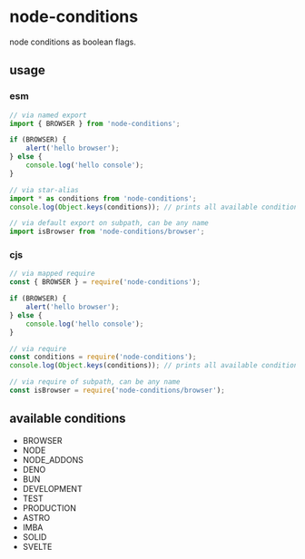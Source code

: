 # node-conditions

node conditions as boolean flags.

## usage

### esm

```js
// via named export
import { BROWSER } from 'node-conditions';

if (BROWSER) {
	alert('hello browser');
} else {
	console.log('hello console');
}

// via star-alias
import * as conditions from 'node-conditions';
console.log(Object.keys(conditions)); // prints all available conditions

// via default export on subpath, can be any name
import isBrowser from 'node-conditions/browser';
```

### cjs

```js
// via mapped require
const { BROWSER } = require('node-conditions');

if (BROWSER) {
	alert('hello browser');
} else {
	console.log('hello console');
}

// via require
const conditions = require('node-conditions');
console.log(Object.keys(conditions)); // prints all available conditions

// via require of subpath, can be any name
const isBrowser = require('node-conditions/browser');
```

<!-- generated -->

## available conditions

- BROWSER
- NODE
- NODE_ADDONS
- DENO
- BUN
- DEVELOPMENT
- TEST
- PRODUCTION
- ASTRO
- IMBA
- SOLID
- SVELTE
<!-- /generated -->
